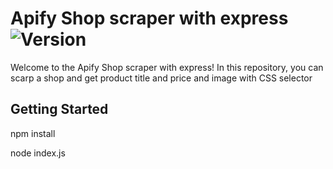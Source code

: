 # Apify Shop scraper with express ![Version](https://img.shields.io/badge/version-technical_preview-green)

Welcome to the Apify Shop scraper with express!
In this repository, you can scarp a shop and get product title and price and image with CSS selector


## Getting Started

npm install

node index.js
